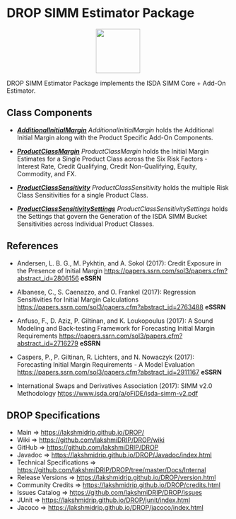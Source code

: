 # DROP SIMM Estimator Package

<p align="center"><img src="https://github.com/lakshmiDRIP/DROP/blob/master/DRIP_Logo.gif?raw=true" width="100"></p>

DROP SIMM Estimator Package implements the ISDA SIMM Core + Add-On Estimator.


## Class Components

 * [***AdditionalInitialMargin***](https://github.com/lakshmiDRIP/DROP/tree/master/src/main/java/org/drip/simm/estimator/AdditionalInitialMargin.java)
 <i>AdditionalInitialMargin</i> holds the Additional Initial Margin along with the Product Specific Add-On
 Components.

 * [***ProductClassMargin***](https://github.com/lakshmiDRIP/DROP/tree/master/src/main/java/org/drip/simm/estimator/ProductClassMargin.java)
 <i>ProductClassMargin</i> holds the Initial Margin Estimates for a Single Product Class across the Six Risk
 Factors - Interest Rate, Credit Qualifying, Credit Non-Qualifying, Equity, Commodity, and FX.

 * [***ProductClassSensitivity***](https://github.com/lakshmiDRIP/DROP/tree/master/src/main/java/org/drip/simm/estimator/ProductClassSensitivity.java)
 <i>ProductClassSensitivity</i> holds the multiple Risk Class Sensitivities for a single Product Class.

 * [***ProductClassSensitivitySettings***](https://github.com/lakshmiDRIP/DROP/tree/master/src/main/java/org/drip/simm/estimator/ProductClassSensitivitySettings.java)
 <i>ProductClassSensitivitySettings</i> holds the Settings that govern the Generation of the ISDA SIMM Bucket
 Sensitivities across Individual Product Classes.


## References

 * Andersen, L. B. G., M. Pykhtin, and A. Sokol (2017): Credit Exposure in the Presence of Initial Margin
 	https://papers.ssrn.com/sol3/papers.cfm?abstract_id=2806156 <b>eSSRN</b>

 * Albanese, C., S. Caenazzo, and O. Frankel (2017): Regression Sensitivities for Initial Margin Calculations
 	https://papers.ssrn.com/sol3/papers.cfm?abstract_id=2763488 <b>eSSRN</b>

 * Anfuso, F., D. Aziz, P. Giltinan, and K. Loukopoulus (2017): A Sound Modeling and Back-testing Framework
 	for Forecasting Initial Margin Requirements https://papers.ssrn.com/sol3/papers.cfm?abstract_id=2716279
 		<b>eSSRN</b>

 * Caspers, P., P. Giltinan, R. Lichters, and N. Nowaczyk (2017): Forecasting Initial Margin Requirements - A
 	Model Evaluation https://papers.ssrn.com/sol3/papers.cfm?abstract_id=2911167 <b>eSSRN</b>

 * International Swaps and Derivatives Association (2017): SIMM v2.0 Methodology
		https://www.isda.org/a/oFiDE/isda-simm-v2.pdf


## DROP Specifications

 * Main                     => https://lakshmidrip.github.io/DROP/
 * Wiki                     => https://github.com/lakshmiDRIP/DROP/wiki
 * GitHub                   => https://github.com/lakshmiDRIP/DROP
 * Javadoc                  => https://lakshmidrip.github.io/DROP/Javadoc/index.html
 * Technical Specifications => https://github.com/lakshmiDRIP/DROP/tree/master/Docs/Internal
 * Release Versions         => https://lakshmidrip.github.io/DROP/version.html
 * Community Credits        => https://lakshmidrip.github.io/DROP/credits.html
 * Issues Catalog           => https://github.com/lakshmiDRIP/DROP/issues
 * JUnit                    => https://lakshmidrip.github.io/DROP/junit/index.html
 * Jacoco                   => https://lakshmidrip.github.io/DROP/jacoco/index.html
